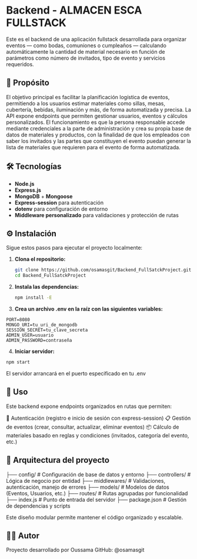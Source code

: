 # Backend - ALMACEN ESCA FULLSTACK

Este es el backend de una aplicación fullstack desarrollada para organizar eventos — como bodas, comuniones o cumpleaños — calculando automáticamente la cantidad de material necesario en función de parámetros como número de invitados, tipo de evento y servicios requeridos.

## 📌 Propósito

El objetivo principal es facilitar la planificación logística de eventos, permitiendo a los usuarios estimar materiales como sillas, mesas, cubertería, bebidas, iluminación y más, de forma automatizada y precisa. La API expone endpoints que permiten gestionar usuarios, eventos y cálculos personalizados.
El funcionamiento es que la persona responsable accede mediante credenciales a la parte de administración y crea su propia base de datos de materiales y productos, con la finalidad de que los empleados con saber los invitados y las partes que constituyen el evento puedan generar la lista de materiales que requieren para el evento de forma automatizada.

## 🛠️ Tecnologías

- **Node.js**
- **Express.js**
- **MongoDB** + **Mongoose**
- **Express-session** para autenticación
- **dotenv** para configuración de entorno
- **Middleware personalizado** para validaciones y protección de rutas

## ⚙️ Instalación

Sigue estos pasos para ejecutar el proyecto localmente:

1. **Clona el repositorio:**
   ```bash
   git clone https://github.com/osamasgit/Backend_FullSatckProject.git
   cd Backend_FullSatckProject
   ```
2. **Instala las dependencias:**
   ```bash
   npm install -E
   ```
3. **Crea un archivo .env en la raíz con las siguientes variables:**
  ```dotenv
  PORT=8080
  MONGO_URI=tu_uri_de_mongodb
  SESSION_SECRET=tu_clave_secreta
  ADMIN_USER=usuario
  ADMIN_PASSWORD=contraseña
  ```
4. **Iniciar servidor:**
  ```bash
  npm start
  ```
El servidor arrancará en el puerto especificado en tu .env

## 🚀 Uso

Este backend expone endpoints organizados en rutas que permiten:

🔐 Autenticación (registro e inicio de sesión con express-session)
📋 Gestión de eventos (crear, consultar, actualizar, eliminar eventos)
📦 Cálculo de materiales basado en reglas y condiciones (invitados, categoría del evento, etc.)

## 🧱 Arquitectura del proyecto

├── config/            # Configuración de base de datos y entorno
├── controllers/       # Lógica de negocio por entidad
├── middlewares/       # Validaciones, autenticación, manejo de errores
├── models/            # Modelos de datos (Eventos, Usuarios, etc.)
├── routes/            # Rutas agrupadas por funcionalidad
├── index.js           # Punto de entrada del servidor
├── package.json       # Gestión de dependencias y scripts

Este diseño modular permite mantener el código organizado y escalable.

## 👨‍💻 Autor
Proyecto desarrollado por Oussama GitHub: @osamasgit
